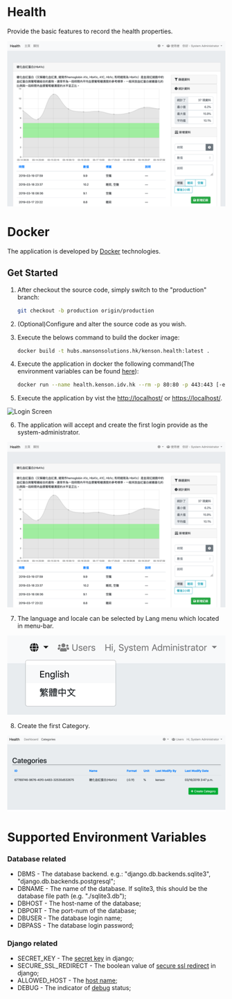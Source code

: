 Health
====

Provide the basic features to record the health properties.

![Dashboard](./docs/images/Dashboard.png)

Docker
====

The application is developed by [Docker](https://www.docker.com/) technologies.

## Get Started 

1. After checkout the source code, simply switch to the "production" branch:

   ```bash
   git checkout -b production origin/production
   ```

2. (Optional)Configure and alter the source code as you wish.

3. Execute the belows command to build the docker image:

    ```bash
    docker build -t hubs.mansonsolutions.hk/kenson.health:latest .
    ```

4. Execute the application in docker the following command(The environment variables can be found [here](#env)):

   ```bash
   docker run --name health.kenson.idv.hk --rm -p 80:80 -p 443:443 [-e "ENV=value"] hubs.mansonsolutions.hk/kenson.health:latest
   ```

5. Execute the application by vist the [http://localhost/](http://localhost/) or [https://localhost/](https://localhost/). 

![Login Screen](./docs/Login.png)

6. The application will accept and create the first login provide as the system-administrator. 

![Dashboard](./docs/images/Dashboard.png)

7. The language and locale can be selected by Lang menu which located in menu-bar.

![Locale menu](./docs/images/Lang.png)

8. Create the first Category.

![Categories](./docs/images/Categories.png)

Supported Environment Variables<a name="env"></a>
====

### Database related
- DBMS                  - The database backend. e.g.: "django.db.backends.sqlite3", "django.db.backends.postgresql";
- DBNAME                - The name of the database. If sqlite3, this should be the database file path (e.g. "./sqlite3.db");
- DBHOST                - The host-name of the database;
- DBPORT                - The port-num of the database;
- DBUSER                - The database login name;
- DBPASS                - The database login password;

### Django related
- SECRET_KEY            - The [secret key](https://docs.djangoproject.com/en/2.1/ref/settings/#std:setting-SECRET_KEY) in django;
- SECURE_SSL_REDIRECT   - The boolean value of [secure ssl redirect](https://docs.djangoproject.com/en/2.1/ref/settings/#std:setting-SECURE_SSL_REDIRECT) in django;
- ALLOWED_HOST          - The [host name](https://docs.djangoproject.com/en/2.1/ref/settings/#std:setting-ALLOWED_HOSTS);
- DEBUG                 - The indicator of [debug](https://docs.djangoproject.com/en/2.1/ref/settings/#std:setting-DEBUG) status;
